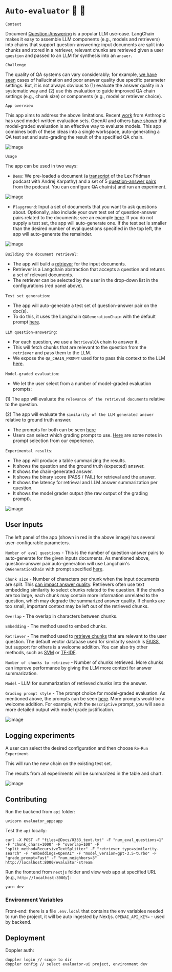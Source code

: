 # `Auto-evaluator` :brain: :memo:

`Context`

Document [Question-Answering](https://python.langchain.com/en/latest/use_cases/question_answering.html) is a popular LLM use-case. LangChain makes it easy to assemble LLM components (e.g., models and retrievers) into chains that support question-answering: input documents are split into chunks and stored in a retriever, relevant chunks are retrieved given a user `question` and passed to an LLM for synthesis into an `answer`.

`Challenge`

The quality of QA systems can vary considerably; for example, [we have seen](https://lancemartin.notion.site/lancemartin/Lex-GPT-a3ad671766d34f4a9a078da7adf9d382) cases of hallucination and poor answer quality due specific parameter settings. But, it is not always obvious to (1) evaluate the answer quality in a systematic way and (2) use this evaluation to guide improved QA chain settings (e.g., chunk size) or components (e.g., model or retriever choice).


`App overview`

This app aims to address the above limitations. Recent [work](https://arxiv.org/abs/2212.09251) from Anthropic has used model-written evaluation sets. OpenAI and others [have shown](https://github.com/openai/evals/blob/main/evals/registry/modelgraded/closedqa.yaml) that model-graded evaluation is an effective way to evaluate models. This app combines both of these ideas into a single workspace, auto-generating a QA test set and auto-grading the result of the specified QA chain.

![image](https://user-images.githubusercontent.com/122662504/235393525-be89ef39-2f72-4b61-b8ee-add6a14796b9.png)

`Usage`

The app can be used in two ways:

- `Demo`: We pre-loaded a document (a [transcript](https://youtu.be/OYsYgzzsdT0) of the Lex Fridman podcast with Andrej Karpathy) and a set of 5 [question-answer pairs](https://github.com/langchain-ai/auto-evaluator/blob/main/api/docs/karpathy-lex-pod/karpathy-pod-eval.csv) from the podcast. You can configure QA chain(s) and run an experiment.

![image](https://user-images.githubusercontent.com/122662504/234627824-2304f741-9f7b-4252-bdb4-ef2bdfd8139a.png)

- `Playground`: Input a set of documents that you want to ask questions about. Optionally, also include your own test set of question-answer pairs related to the documents; see an example [here](https://github.com/langchain-ai/auto-evaluator/tree/main/api/docs/karpathy-lex-pod). If you do not supply a test set, the app will auto-generate one. If the test set is smaller than the desired number of eval questions specified in the top left, the app will auto-generate the remainder.

![image](https://user-images.githubusercontent.com/122662504/234629201-4c17b411-f910-476b-9bf6-1246c7c5a307.png)

`Building the document retrieval`:

- The app will build a [retriever](https://blog.langchain.dev/retrieval/) for the input documents.
- Retriever is a Langchain abstraction that accepts a question and returns a set of relevant documents.
- The retriever can be selected by the user in the drop-down list in the configurations (red panel above).

`Test set generation`:

- The app will auto-generate a test set of question-answer pair on the doc(s).
- To do this, it uses the Langchain `QAGenerationChain` with the default prompt [here](https://github.com/hwchase17/langchain/blob/master/langchain/chains/qa_generation/prompt.py).

`LLM question-answering`:

- For each question, we use a `RetrievalQA` chain to answer it.
- This will fetch chunks that are relevant to the question from the `retriever` and pass them to the LLM.
- We expose the `QA_CHAIN_PROMPT` used for to pass this context to the LLM [here](https://github.com/langchain-ai/auto-evaluator/blob/main/api/text_utils.py).

`Model-graded evaluation`:

- We let the user select from a number of model-graded evaluation prompts:

(1) The app will evaluate the `relevance of the retrieved documents` relative to the question.

(2) The app will evaluate the `similarity of the LLM generated answer` relative to ground truth answer.

- The prompts for both can be seen [here](https://github.com/dankolesnikov/evaluator-app/blob/main/api/text_utils.py)
- Users can select which grading prompt to use. [Here](https://rlancemartin.notion.site/Auto-Evaluator-Opportunities-7b3459dc2ae34440ae3481fe6f43ba40) are some notes in prompt selection from our experience.

`Experimental results`:

- The app will produce a table summarizing the results.
- It shows the question and the ground truth (expected) answer.
- It shows the chain-generated answer.
- It shows the binary score (PASS / FAIL) for retrieval and the answer.
- It shows the latency for retrieval and LLM answer summarization per question.
- It shows the model grader output (the raw output of the grading prompt).

![image](https://user-images.githubusercontent.com/122662504/234647319-ffb98df6-1d60-4e38-a804-cc3d20acf356.png)

## User inputs

The left panel of the app (shown in red in the above image) has several user-configurable parameters.

`Number of eval questions` - This is the number of question-answer pairs to auto-generate for the given inputs documents. As mentioned above, question-answer pair auto-generation will use Langchain's `QAGenerationChain` with prompt specified [here](https://github.com/hwchase17/langchain/blob/master/langchain/chains/qa_generation/prompt.py).

`Chunk size` - Number of characters per chunk when the input documents are split. This [can impact answer quality](https://lancemartin.notion.site/lancemartin/Q-A-assistant-limitations-f576bf55b61c44e0970330ac3883315e). Retrievers often use text embedding similarity to select chunks related to the question. If the chunks are too large, each chunk may contain more information unrelated to the question, which may degrade the summarized answer quality. If chunks are too small, important context may be left out of the retrieved chunks.

`Overlap` - The overlap in characters between chunks.

`Embedding` - The method used to embed chunks.

`Retriever` - The method used to [retrieve chunks](https://blog.langchain.dev/retrieval/) that are relevant to the user question. The default vector database used for similarity search is [FAISS](https://github.com/dankolesnikov/evaluator-app/blob/235105642ff1d0ab15be87be7328df71b403268b/api/evaluator_app.py#L131), but support for others is a welcome addition. You can also try other methods, such as [SVM](https://twitter.com/karpathy/status/1647025230546886658) or [TF-IDF](https://en.wikipedia.org/wiki/Tf%E2%80%93idf).

`Number of chunks to retrieve` - Number of chunks retrieved. More chunks can improve performance by giving the LLM more context for answer summarization.

`Model` - LLM for summarization of retrieved chunks into the answer.

`Grading prompt style` - The prompt choice for model-graded evaluation. As mentioned above, the prompts can be seen [here](https://github.com/dankolesnikov/evaluator-app/blob/main/api/text_utils.py). More prompts would be a welcome addition. For example, with the `Descriptive` prompt, you will see a more detailed output with model grade justification.

![image](https://user-images.githubusercontent.com/122662504/233796875-9223d73f-31dd-47cc-815b-c14c4ceceda8.png)

## Logging experiments

A user can select the desired configuration and then choose `Re-Run Experiment`.

This will run the new chain on the existing test set.

The results from all experiments will be summarized in the table and chart.

![image](https://user-images.githubusercontent.com/122662504/233794169-0bf36f04-546d-465c-ab3c-17d24742572e.png)

## Contributing

Run the backend from `api` folder:

`uvicorn evaluator_app:app`

Test the `api` locally:

```
curl -X POST -F "files=@Docs/0333_text.txt" -F "num_eval_questions=1" -F "chunk_chars=1000" -F "overlap=100" -F "split_method=RecursiveTextSplitter" -F "retriever_type=similarity-search" -F "embeddings=OpenAI" -F "model_version=gpt-3.5-turbo" -F "grade_prompt=Fast" -F "num_neighbors=3" http://localhost:8000/evaluator-stream
```

Run the frontend from `nextjs` folder and view web app at specified URL (e.g., `http://localhost:3000/`):

`yarn dev`

### Environment Variables

Front-end: there is a file `.env.local` that contains the env variables needed to run the project, it will be auto ingested by Nextjs.
`OPENAI_API_KEY=` - used by backend.

## Deployment

Doppler auth:

```
doppler login // scope to dir
doppler config // select evaluator-ui project, environment dev
```
